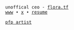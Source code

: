 <samp>
unoffical ceo - <a href="https://flora.tf">flora.tf</a>
<br>
<a href="https://namishh.me">www</a>  •  <a href="https://x.com/namishh__">x</a> • <a href="https://namishh.me/resume">resume</a>  
<br>
<br>
<a href="https://x.com/aruseee">pfp artist</a>
</samp>
